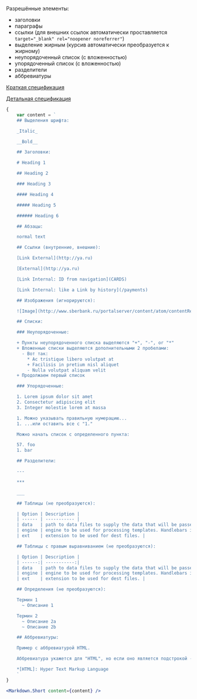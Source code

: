 Разрешённые элементы:
- заголовки
- параграфы
- ссылки (для внешних ссылок автоматически проставляется `target="_blank" rel="noopener noreferrer"`)
- выделение жирным (курсив автоматически преобразуется к жирному)
- неупорядоченный список (с вложенностью)
- упорядоченный список (с вложенностью)
- разделители
- аббревиатуры

[Краткая спецификация](http://commonmark.org/help/)

[Детальная спецификация](http://spec.commonmark.org/0.27/)

```jsx
{
    var content = `
    ## Выделения шрифта:

    _Italic_

    __Bold__

    ## Заголовки:

    # Heading 1

    ## Heading 2

    ### Heading 3

    #### Heading 4

    ##### Heading 5

    ###### Heading 6

    ## Абзацы:

    normal text

    ## Ссылки (внутренние, внешние):

    [Link External](http://ya.ru)

    [External](http://ya.ru)

    [Link Internal: ID from navigation](CARDS)

    [Link Internal: like a Link by history](/payments)

    ## Изображения (игнорируются):

    ![Image](http://www.sberbank.ru/portalserver/content/atom/contentRepository/content?id=35f8876c-36fe-48b6-83d0-1ec3388a22f3)

    ## Списки:

    ### Неупорядоченные:

    + Пункты неупорядоченного списка выделяются "+", "-", or "*"
    + Вложенные списки выделяются дополнительными 2 пробелами:
      - Вот так:
        * Ac tristique libero volutpat at
        + Facilisis in pretium nisl aliquet
        - Nulla volutpat aliquam velit
    + Продолжаем первый список

    ### Упорядоченные:

    1. Lorem ipsum dolor sit amet
    2. Consectetur adipiscing elit
    3. Integer molestie lorem at massa

    1. Можно указывать правильную нумерацию...
    1. ...или оставить все с "1."

    Можно начать список с определенного пункта:

    57. foo
    1. bar

    ## Разделители:

    ---

    ***

    ___

    ## Таблицы (не преобразуются):

    | Option | Description |
    | ------ | ----------- |
    | data   | path to data files to supply the data that will be passed into templates. |
    | engine | engine to be used for processing templates. Handlebars is the default. |
    | ext    | extension to be used for dest files. |

    ## Таблицы с правым выравниванием (не преобразуются):

    | Option | Description |
    | ------:| -----------:|
    | data   | path to data files to supply the data that will be passed into templates. |
    | engine | engine to be used for processing templates. Handlebars is the default. |
    | ext    | extension to be used for dest files. |

    ## Определения (не преобразуются):

    Термин 1
      ~ Описание 1

    Термин 2
      ~ Описание 2a
      ~ Описание 2b

    ## Аббревиатуры:

    Пример с аббревиатурой HTML.

    Аббревиатура укажется для "HTML", но если оно является подстрокой - "xxxHTMLyyy" то аббревиатура не вставится.

    *[HTML]: Hyper Text Markup Language
    `
}

<Markdown.Short content={content} />
```
